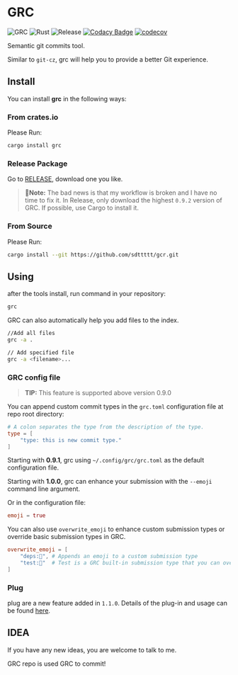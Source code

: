 # GRC

 ![GRC](https://img.shields.io/crates/v/grc.svg)
![Rust](https://github.com/sdttttt/gcr/workflows/Rust/badge.svg)
![Release](https://github.com/sdttttt/gcr/workflows/Release/badge.svg)
[![Codacy Badge](https://api.codacy.com/project/badge/Grade/6501c2d5bc19413dbbd297c6ee39e060)](https://app.codacy.com/gh/sdttttt/gcr?utm_source=github.com&utm_medium=referral&utm_content=sdttttt/gcr&utm_campaign=Badge_Grade)
[![codecov](https://codecov.io/gh/sdttttt/gcr/branch/master/graph/badge.svg)](https://codecov.io/gh/sdttttt/gcr)

Semantic git commits tool.

Similar to `git-cz`, grc will help you to provide a better Git experience.

## Install

You can install **grc** in the following ways:

### From crates.io

Please Run:

```sh
cargo install grc
```

### Release Package

Go to [RELEASE](https://github.com/sdttttt/gcr/releases), download one you like.

> **🚧Note:** The bad news is that my workflow is broken and I have no time to fix it. In Release, only download the highest `0.9.2` version of GRC. If possible, use Cargo to install it.

### From Source

Please Run:

```sh
cargo install --git https://github.com/sdttttt/gcr.git
```

## Using

after the tools install, run command in your repository:

```sh
grc
```

GRC can also automatically help you add files to the index.

```sh
//Add all files
grc -a .

// Add specified file
grc -a <filename>...
```

### GRC config file

> **TIP:**
> This feature is supported above version 0.9.0

You can append custom commit types in the `grc.toml` configuration file at repo root directory:

```toml
# A colon separates the type from the description of the type.
type = [
    "type: this is new commit type."
]
```

Starting with **0.9.1**, grc using `~/.config/grc/grc.toml` as the default configuration file.

Starting with **1.0.0**, grc can enhance your submission with the `--emoji` command line argument.

Or in the configuration file:

```toml
emoji = true
```

You can also use `overwrite_emoji` to enhance custom submission types or override basic submission types in GRC.

```toml
overwrite_emoji = [
    "deps:🚕", # Appends an emoji to a custom submission type
    "test:🚗"  # Test is a GRC built-in submission type that you can override.
]
```

### Plug

plug are a new feature added in `1.1.0`. Details of the plug-in and usage can be found [here](https://github.com/sdttttt/gcr/tree/develop/src/plugins).

## IDEA

If you have any new ideas, you are welcome to talk to me.

GRC repo is used GRC to commit!
